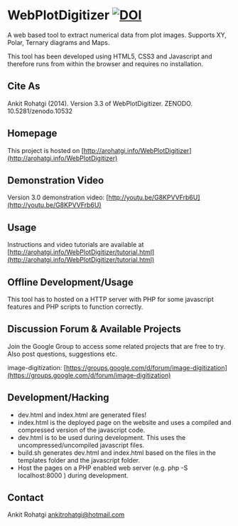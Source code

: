 WebPlotDigitizer [![DOI](https://zenodo.org/badge/doi/10.5281/zenodo.11835.png)](http://dx.doi.org/10.5281/zenodo.11835)
================

A web based tool to extract numerical data from plot images. Supports XY, Polar, Ternary diagrams and Maps.

This tool has been developed using HTML5, CSS3 and Javascript and therefore runs from within the browser and requires no installation.

Cite As
-------
Ankit Rohatgi (2014). Version 3.3 of WebPlotDigitizer. ZENODO. 10.5281/zenodo.10532

Homepage
--------

This project is hosted on [http://arohatgi.info/WebPlotDigitizer](http://arohatgi.info/WebPlotDigitizer)

Demonstration Video
-------------------

Version 3.0 demonstration video: [http://youtu.be/G8KPVVFrb6U](http://youtu.be/G8KPVVFrb6U)


Usage
-----

Instructions and video tutorials are available at [http://arohatgi.info/WebPlotDigitizer/tutorial.html](http://arohatgi.info/WebPlotDigitizer/tutorial.html)

Offline Development/Usage
-------------------------

This tool has to hosted on a HTTP server with PHP for some javascript features and PHP scripts to function correctly.

Discussion Forum & Available Projects
-------------------------------------

Join the Google Group to access some related projects that are free to try. Also post questions, suggestions etc.

image-digitization: [https://groups.google.com/d/forum/image-digitization](https://groups.google.com/d/forum/image-digitization)

Development/Hacking
-------------------

  - dev.html and index.html are generated files!
  - index.html is the deployed page on the website and uses a compiled and compressed version of the javascript code.
  - dev.html is to be used during development. This uses the uncompressed/uncompiled javascript files.
  - build.sh generates dev.html and index.html based on the files in the templates folder and the javascript folder.
  - Host the pages on a PHP enabled web server (e.g. php -S localhost:8000 ) during development.

Contact
-------

Ankit Rohatgi <ankitrohatgi@hotmail.com>


